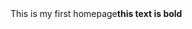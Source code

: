 <Html>
<head>
<Title>Alex</title>
</Head>
<Body>
This is my first homepage<b>this text is bold</b>
</Body>
</html>
